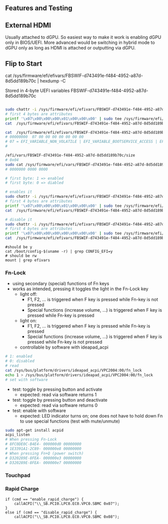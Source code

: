 ## Features and Testing

## External HDMI
Usually attached to dGPU. So easiest way to make it work is enabling dGPU only in BIOS/UEFI. More advanced would
be switching in hybrid mode to dGPU only as long as HDMI is attached or outputting via dGPU.

## Flip to Start

cat  /sys/firmware/efi/efivars/FBSWIF-d743491e-f484-4952-a87d-8d5dd189b70c | hexdump -C

Stored in 4-byte UEFI variables FBSWIF-d743491e-f484-4952-a87d-8d5dd189b70c
```bash

sudo chattr -i /sys/firmware/efi/efivars/FBSWIF-d743491e-f484-4952-a87d-8d5dd189b70c
# first 4 bytes are attributes
printf '\x07\x00\x00\x00\x01\x00\x00\x00' | sudo tee /sys/firmware/efi/efivars/FBSWIF-d743491e-f484-4952-a87d-8d5dd189b70c 
cat  /sys/firmware/efi/efivars/FBSWIF-d743491e-f484-4952-a87d-8d5dd189b70c | hexdump -C

cat  /sys/firmware/efi/efivars/FBSWIF-d743491e-f484-4952-a87d-8d5dd189b70c | hexdump -C
# 00000000  07 00 00 00 00 00 00 00 
# 07 = EFI_VARIABLE_NON_VOLATILE | EFI_VARIABLE_BOOTSERVICE_ACCESS | EFI_VARIABLE_RUNTIME_ACCESS
#

/efi/vars/FBSWIF-d743491e-f484-4952-a87d-8d5dd189b70c/size
# 0x04
sudo cat /sys/firmware/efi/vars/FBSWIF-d743491e-f484-4952-a87d-8d5dd189b70c/data | hexdump -C
# 0000000 0000 0000    

# first byte: 1 => enabled
# first byte: 0 => diabled

# enables it
sudo chattr -i /sys/firmware/efi/efivars/FBSWIF-d743491e-f484-4952-a87d-8d5dd189b70c
# first 4 bytes are attributes
printf '\x07\x00\x00\x00\x01\x00\x00\x00' | sudo tee /sys/firmware/efi/efivars/FBSWIF-d743491e-f484-4952-a87d-8d5dd189b70c 
cat  /sys/firmware/efi/efivars/FBSWIF-d743491e-f484-4952-a87d-8d5dd189b70c | hexdump -C

# disable it
sudo chattr -i /sys/firmware/efi/efivars/FBSWIF-d743491e-f484-4952-a87d-8d5dd189b70c
# first 4 bytes are attributes
printf '\x07\x00\x00\x00\x00\x00\x00\x00' | sudo tee /sys/firmware/efi/efivars/FBSWIF-d743491e-f484-4952-a87d-8d5dd189b70c 
cat  /sys/firmware/efi/efivars/FBSWIF-d743491e-f484-4952-a87d-8d5dd189b70c | hexdump -C
```

```
#should be y
cat /boot/config-$(uname -r) | grep CONFIG_EFI=y
# should be rw
mount | grep efivars
```

### Fn-Lock
- using secondary (special) functions of Fn keys
- works as intended, pressing it toggles the light in the Fn-Lock key
    - light off: 
        - F1, F2, ... is triggered when F key is pressed while Fn-key is not pressed
        - Special functions (increase volume, ...) is triggered when F key is pressed while Fn-key is pressed
    - light on: 
        - F1, F2, ... is triggered when F key is pressed while Fn-key is pressed
        - Special functions (increase volume, ...) is triggered when F key is pressed while Fn-key is not pressed
    - controllable by software with ideapad_acpi
```bash
# 1: enabled
# 0: disabled
# read
cat /sys/bus/platform/drivers/ideapad_acpi/VPC2004:00/fn_lock
echo 1 > /sys/bus/platform/drivers/ideapad_acpi/VPC2004:00/fn_lock
# set with software
```
- test: toggle by pressing button and activate
    - expected: read via software returns 1
- test: toggle by pressing button and deactivate
    - expected: read via software returns 0
- test: enable with software
    - expected: LED indicator turns on; one does not have to hold down Fn to use special functions (test with mute/unmute)

```bash
sudo apt-get install acpid
acpi_listen
# When pressing Fn-Lock
# 8FC0DE0C-B4E4- 000000d0 00000000
# 1E3391A1-2C89- 000000e8 00000000
# When pressing Fn+Q (power switch)
# D320289E-8FEA- 000000e3 00000000
# D320289E-8FEA- 000000e7 00000000
```

### Touchpad


### Rapid Charge


	if (cmd == "enable_rapid_charge") {
		callACPI("\\_SB.PCI0.LPC0.EC0.VPC0.SBMC 0x07");
	}
	else if (cmd == "disable_rapid_charge") {
		callACPI("\\_SB.PCI0.LPC0.EC0.VPC0.SBMC 0x08");